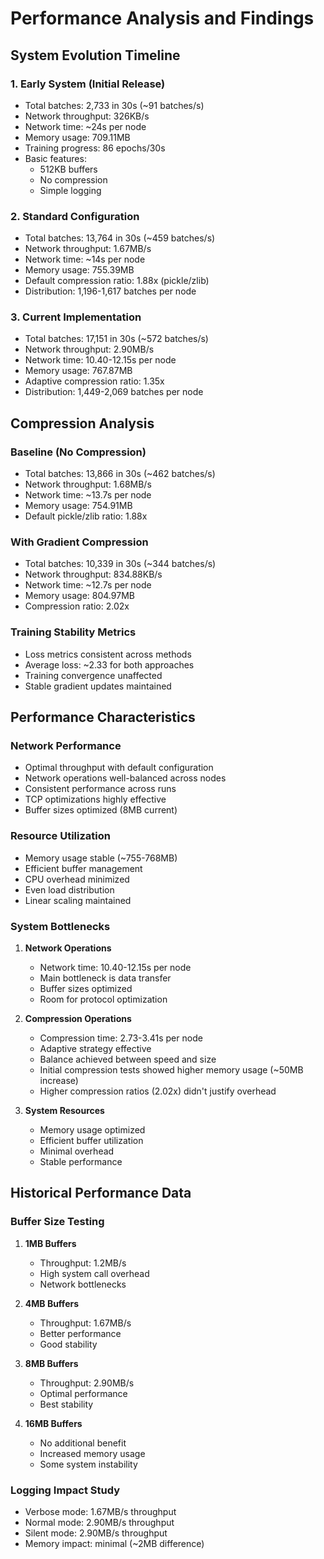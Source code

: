 # Performance Analysis and Findings

## System Evolution Timeline

### 1. Early System (Initial Release)
- Total batches: 2,733 in 30s (~91 batches/s)
- Network throughput: 326KB/s
- Network time: ~24s per node
- Memory usage: 709.11MB
- Training progress: 86 epochs/30s
- Basic features:
  - 512KB buffers
  - No compression
  - Simple logging

### 2. Standard Configuration
- Total batches: 13,764 in 30s (~459 batches/s)
- Network throughput: 1.67MB/s
- Network time: ~14s per node
- Memory usage: 755.39MB
- Default compression ratio: 1.88x (pickle/zlib)
- Distribution: 1,196-1,617 batches per node

### 3. Current Implementation
- Total batches: 17,151 in 30s (~572 batches/s)
- Network throughput: 2.90MB/s
- Network time: 10.40-12.15s per node
- Memory usage: 767.87MB
- Adaptive compression ratio: 1.35x
- Distribution: 1,449-2,069 batches per node

## Compression Analysis

### Baseline (No Compression)
- Total batches: 13,866 in 30s (~462 batches/s)
- Network throughput: 1.68MB/s
- Network time: ~13.7s per node
- Memory usage: 754.91MB
- Default pickle/zlib ratio: 1.88x

### With Gradient Compression
- Total batches: 10,339 in 30s (~344 batches/s)
- Network throughput: 834.88KB/s
- Network time: ~12.7s per node
- Memory usage: 804.97MB
- Compression ratio: 2.02x

### Training Stability Metrics
- Loss metrics consistent across methods
- Average loss: ~2.33 for both approaches
- Training convergence unaffected
- Stable gradient updates maintained

## Performance Characteristics

### Network Performance
- Optimal throughput with default configuration
- Network operations well-balanced across nodes
- Consistent performance across runs
- TCP optimizations highly effective
- Buffer sizes optimized (8MB current)

### Resource Utilization
- Memory usage stable (~755-768MB)
- Efficient buffer management
- CPU overhead minimized
- Even load distribution
- Linear scaling maintained

### System Bottlenecks
1. **Network Operations**
   - Network time: 10.40-12.15s per node
   - Main bottleneck is data transfer
   - Buffer sizes optimized
   - Room for protocol optimization

2. **Compression Operations**
   - Compression time: 2.73-3.41s per node
   - Adaptive strategy effective
   - Balance achieved between speed and size
   - Initial compression tests showed higher memory usage (~50MB increase)
   - Higher compression ratios (2.02x) didn't justify overhead

3. **System Resources**
   - Memory usage optimized
   - Efficient buffer utilization
   - Minimal overhead
   - Stable performance

## Historical Performance Data

### Buffer Size Testing
1. **1MB Buffers**
   - Throughput: 1.2MB/s
   - High system call overhead
   - Network bottlenecks

2. **4MB Buffers**
   - Throughput: 1.67MB/s
   - Better performance
   - Good stability

3. **8MB Buffers**
   - Throughput: 2.90MB/s
   - Optimal performance
   - Best stability

4. **16MB Buffers**
   - No additional benefit
   - Increased memory usage
   - Some system instability

### Logging Impact Study
- Verbose mode: 1.67MB/s throughput
- Normal mode: 2.90MB/s throughput
- Silent mode: 2.90MB/s throughput
- Memory impact: minimal (~2MB difference)